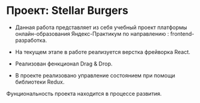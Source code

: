 # Проект: Stellar Burgers

- Данная работа представляет из себя учебный проект платформы онлайн-образования  Яндекс-Практикум по направлению : frontend-разработка.

- На текущем этапе в работе реализуется верстка фрейворка React.

- Реализован фенкционал Drag & Drop.

- В проекте реализовано управление состоянием при помощи библиотеки Redux.

Фунциональность проекта находится в процессе развития. 